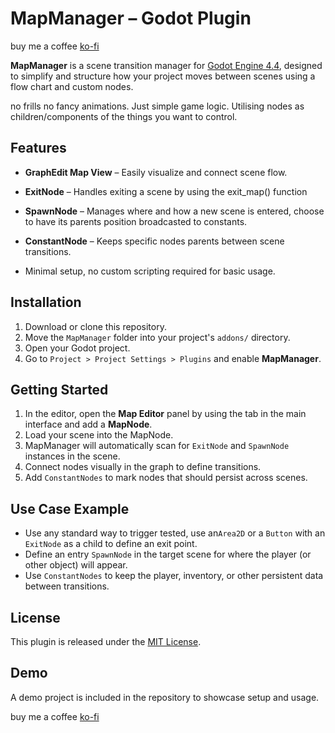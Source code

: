 # MapManager – Godot Plugin
buy me a coffee
[ko-fi](https://ko-fi.com/djahdanrich)

**MapManager** is a scene transition manager for [Godot Engine 4.4](https://godotengine.org/), designed to simplify and structure how your project moves between scenes using a flow chart and custom nodes.

no frills no fancy animations. Just simple game logic. Utilising nodes as children/components of the things you want to control.

## Features
-   **GraphEdit Map View** – Easily visualize and connect scene flow.
-   **ExitNode** – Handles exiting a scene by using the exit_map() function
-   **SpawnNode** – Manages where and how a new scene is entered, choose to have its parents position broadcasted to constants.
-   **ConstantNode** – Keeps specific nodes parents between scene transitions.

-   Minimal setup, no custom scripting required for basic usage.

## Installation

1.  Download or clone this repository.
2.  Move the `MapManager` folder into your project's `addons/` directory.
3.  Open your Godot project.
4.  Go to `Project > Project Settings > Plugins` and enable **MapManager**.

## Getting Started

1.  In the editor, open the **Map Editor** panel by using the tab in the main interface and add a **MapNode**.
2.  Load your scene into the MapNode.
3.  MapManager will automatically scan for `ExitNode` and `SpawnNode` instances in the scene.
4.  Connect nodes visually in the graph to define transitions.
5.  Add `ConstantNodes` to mark nodes that should persist across scenes.

## Use Case Example

-   Use any standard way to trigger tested, use an`Area2D` or a `Button` with an `ExitNode` as a child to define an exit point.
-   Define an entry `SpawnNode` in the target scene for where the player (or other object) will appear.
-   Use `ConstantNodes` to keep the player, inventory, or other persistent data between transitions.

## License

This plugin is released under the [MIT License](LICENSE).

## Demo

A demo project is included in the repository to showcase setup and usage.

buy me a coffee
[ko-fi](https://ko-fi.com/djahdanrich)
